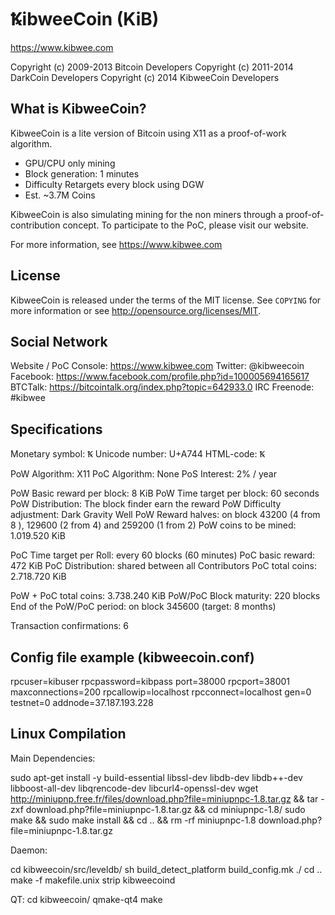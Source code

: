 ꝄibweeCoin (KiB)
================

https://www.kibwee.com

Copyright (c) 2009-2013 Bitcoin Developers
Copyright (c) 2011-2014 DarkCoin Developers
Copyright (c) 2014 KibweeCoin Developers


What is KibweeCoin?
-------------------

KibweeCoin is a lite version of Bitcoin using X11 as a proof-of-work algorithm.
 - GPU/CPU only mining
 - Block generation: 1 minutes
 - Difficulty Retargets every block using DGW
 - Est. ~3.7M Coins

KibweeCoin is also simulating mining for the non miners through a proof-of-contribution concept.
To participate to the PoC, please visit our website.

For more information, see https://www.kibwee.com


License
-------

KibweeCoin is released under the terms of the MIT license. See `COPYING` for more
information or see http://opensource.org/licenses/MIT.


Social Network
--------------

Website / PoC Console: https://www.kibwee.com
Twitter: @kibweecoin
Facebook: https://www.facebook.com/profile.php?id=100005694165617
BTCTalk: https://bitcointalk.org/index.php?topic=642933.0
IRC Freenode: #kibwee


Specifications
--------------

Monetary symbol:
Ꝅ
Unicode number: U+A744
HTML-code: &#42820;

PoW Algorithm: X11
PoC Algorithm: None
PoS Interest: 2% / year

PoW Basic reward per block: 8 KiB
PoW Time target per block: 60 seconds
PoW Distribution: The block finder earn the reward
PoW Difficulty adjustment: Dark Gravity Well
PoW Reward halves: on block 43200 (4 from 8 ), 129600 (2 from 4) and 259200 (1 from 2)
PoW coins to be mined: 1.019.520 KiB

PoC Time target per Roll: every 60 blocks (60 minutes)
PoC basic reward: 472 KiB
PoC Distribution: shared between all Contributors
PoC total coins: 2.718.720 KiB

PoW + PoC total coins: 3.738.240 KiB
PoW/PoC Block maturity: 220 blocks
End of the PoW/PoC period: on block 345600 (target: 8 months)
 
Transaction confirmations: 6


Config file example (kibweecoin.conf)
-------------------------------------

rpcuser=kibuser
rpcpassword=kibpass
port=38000
rpcport=38001
maxconnections=200
rpcallowip=localhost
rpcconnect=localhost
gen=0
testnet=0
addnode=37.187.193.228


Linux Compilation
-----------------

Main Dependencies:

sudo apt-get install -y build-essential libssl-dev libdb-dev libdb++-dev libboost-all-dev libqrencode-dev libcurl4-openssl-dev
wget http://miniupnp.free.fr/files/download.php?file=miniupnpc-1.8.tar.gz && tar -zxf download.php\?file\=miniupnpc-1.8.tar.gz && cd miniupnpc-1.8/
sudo make && sudo make install && cd .. && rm -rf miniupnpc-1.8 download.php\?file\=miniupnpc-1.8.tar.gz

Daemon:

cd kibweecoin/src/leveldb/
sh build_detect_platform build_config.mk ./
cd ..
make -f makefile.unix
strip kibweecoind

QT:
cd kibweecoin/
qmake-qt4
make
